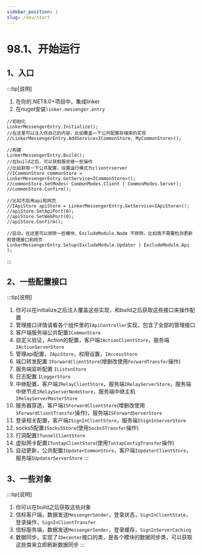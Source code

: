 ```yaml
---
sidebar_position: 1
slug: /dev/start
---
```


# 98.1、开始运行

## 1、入口

:::tip[说明]
1. 在你的.NET8.0+项目中，集成linker
2. 在nuget安装`linker.messenger.entry`
```
//初始化
LinkerMessengerEntry.Initialize();
//在这里可以注入你自己的内容，比如覆盖一下公共配置存储库的实现
//LinkerMessengerEntry.AddService<ICommonStore, MyCommonStore>();

//构建
LinkerMessengerEntry.Build();
//在build之后，可以获取服务做一些操作
//比如获取一下公共配置，设置运行模式为client+server
//ICommonStore commonStore = LinkerMessengerEntry.GetService<ICommonStore>();
//commonStore.SetModes( CommonModes.Client | CommonModes.Server);
//commonStore.Confirm();

//比如不启用api和网页
//IApiStore apiStore = LinkerMessengerEntry.GetService<IApiStore>();
//apiStore.SetApiPort(0);
//apiStore.SetWebPort(0);
//apiStore.Confirm();

//启动，在这里可以排除一些模块，ExcludeModule.Node 不排除，比如我不需要检测更新和管理接口和网页
LinkerMessengerEntry.Setup(ExcludeModule.Updater | ExcludeModule.Api );
```
:::


## 2、一些配置接口
:::tip[说明]
1. 你可以在initialize之后注入覆盖这些实现，和build之后获取这些接口来操作配置
2. 管理接口详情请看各个组件里的`IApiController`实现，包含了全部的管理接口
3. 客户端服务端公共配置`ICommonStore`
4. 自定义验证，Action的配置，客户端`IActionClientStore`，服务端`IActionServerStore`
5. 管理api配置，`IApiStore`，权限设置，`IAccessStore`
6. 端口转发配置 `IForwardClientStore`(增删改使用`ForwardTransfer`操作)
7. 服务端监听配置 `IListenStore`
8. 日志配置 `ILoggerStore`
9. 中继配置，客户端`IRelayClientStore`，服务端`IRelayServerStore`，服务端中继节点`IRelayServerNodeStore`，服务端中继主机`IRelayServerMasterStore`
10. 服务器穿透，客户端`ISForwardClientStore`(增删改使用`SForwardClientTransfer`操作)，服务端`ISForwardServerStore`
11. 登录相关配置，客户端`ISignInClientStore`，服务端`ISignInServerStore`
12. socks5配置`ISocks5Store`(使用`Socks5Transfer`操作)
13. 打洞配置`ITunnelClientStore`
14. 虚拟网卡配置`ITuntapClientStore`(使用`TuntapConfigTransfer`操作)
15. 自动更新，公共配置`IUpdaterCommonStore`，客户端`IUpdaterClientStore`，服务端`IUpdaterServerStore`
:::

## 3、一些对象
:::tip[说明]
1. 你可以在build之后获取这些对象
2. 信标客户端，数据发送`MessengerSender`，登录状态，`SignInClientState`，登录操作，`SignInClientTransfer`
3. 信标服务端，数据发送`MessengerSender`，登录缓存，`SignInServerCaching`
4. 数据同步，实现了`IDecenter`接口的类，是各个模块的数据同步类，可以获取这些类来立即刷新数据同步
:::